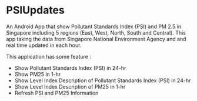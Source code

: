 # PSIUpdates
An Android App that show Pollutant Standards Index (PSI) and PM 2.5 in Singapore including 5 regions (East, West, North, South and Central). This app taking the data from Singapore National Environment Agency and and real time updated in each hour.

This application has some feature :
- Show Pollutant Standards Index (PSI) in 24-hr
- Show PM25 in 1-hr
- Show Level Index Description of Pollutant Standards Index (PSI) in 24-hr
- Show Level Index Description of PM25 in 1-hr
- Refresh PSI and PM25 Information
